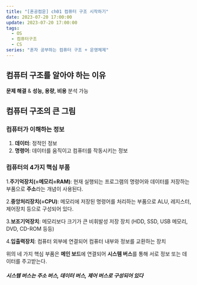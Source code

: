 ```yaml
---
title: "[혼공컴운] ch01 컴퓨터 구조 시작하기"
date: 2023-07-20 17:00:00
update: 2023-07-20 17:00:00
tags:
  - OS
  - 컴퓨터구조
  - CS
series: "혼자 공부하는 컴퓨터 구조 + 운영체제"
---
```


## 컴퓨터 구조를 알아야 하는 이유

**문제 해결** & **성능, 용량, 비용** 분석 가능

## 컴퓨터 구조의 큰 그림
### 컴퓨터가 이해하는 정보
1. **데이터**: 정적인 정보
2. **명령어**: 데이터를 움직이고 컴퓨터를 작동시키는 정보

### 컴퓨터의 4가지 핵심 부품
1.**주기억장치(=메모리=RAM)**: 현재 실행되는 프로그램의 명령어와 데이터를 저장하는 부품으로 **주소**라는 개념이 사용된다.

2.**중앙처리장치(=CPU)**: 메모리에 저장된 명령어를 처리하는 부품으로 ALU, 레지스터, 제어장치 등으로 구성되어 있다.

3.**보조기억장치**: 메모리보다 크기가 큰 비휘발성 저장 장치 (HDD, SSD, USB 메모리, DVD, CD-ROM 등등)

4.**입출력장치**: 컴퓨터 외부에 연결되어 컴퓨터 내부와 정보를 교환하는 장치

위의 네 가지 핵심 부품은 **메인 보드**에 연결되어 **시스템 버스**를 통해 서로 정보 또는 데이터를 주고받는다.

##### 시스템 버스는 **주소 버스**, **데이터 버스**, **제어 버스**로 구성되어 있다

